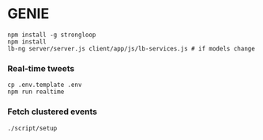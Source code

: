 # GENIE

```
npm install -g strongloop
npm install
lb-ng server/server.js client/app/js/lb-services.js # if models change
```

### Real-time tweets

```
cp .env.template .env
npm run realtime
```

### Fetch clustered events

```
./script/setup
```
